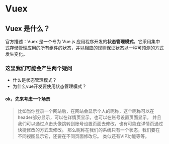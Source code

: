 # Vuex

## Vuex 是什么？

官方描述：Vuex 是一个专为 Vue.js 应用程序开发的**状态管理模式**。它采用集中式存储管理应用的所有组件的状态，并以相应的规则保证状态以一种可预测的方式发生变化。

### 这里我们可能会产生两个疑问

- 什么是状态管理模式？
- 为什么vue开发要使用状态管理模式？

#### ok，先来考虑一个场景

> 比如当你登录一个网站后，在网站会显示个人的昵称，这个昵称可以在header部分显示，可以在详情页显示，也可以在账号设置页面显示。
并且我们可以通过点击头像跳转到账号设置页面去修改，也有可能在详情页通过快捷修改的方式去修改。
那么昵称在我们的系统只有一个状态，我们要在不同视图显示它，还要在不同页面修改它。
类似还有VIP功能等等。

